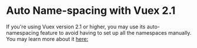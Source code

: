 # Auto Name-spacing with Vuex 2.1

If you're using Vuex version 2.1 or higher, you may use its auto-namespacing feature to avoid having to set up all the namespaces manually. You may learn more about it [here:]( https://github.com/vuejs/vuex/releases/tag/v2.1.0)